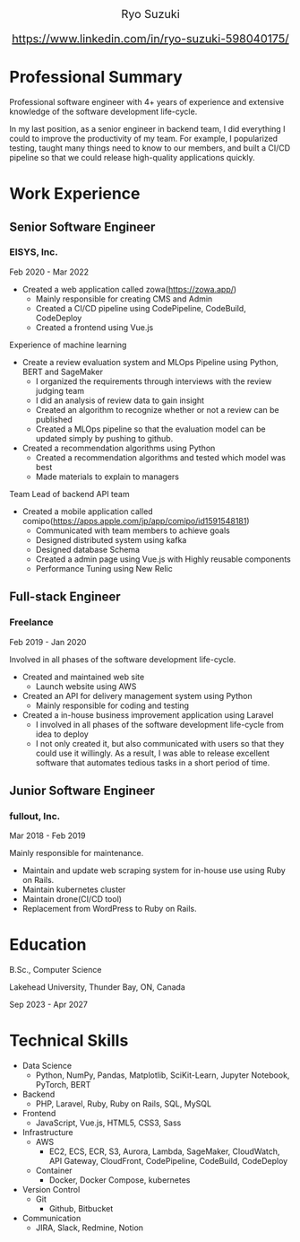 <div style="text-align:center; font-size:20px;">
Ryo Suzuki

https://www.linkedin.com/in/ryo-suzuki-598040175/
</div>

# Professional Summary
Professional software engineer with 4+ years of experience and extensive knowledge of the software development life-cycle.

In my last position, as a senior engineer in backend team, I did everything I could to improve the productivity of my team.
For example, I popularized testing, taught many things need to know to our members, and built a CI/CD pipeline so that we could release high-quality applications quickly.

# Work Experience
## Senior Software Engineer
### EISYS, Inc.
Feb 2020 - Mar 2022

- Created a web application called zowa(https://zowa.app/)
  - Mainly responsible for creating CMS and Admin
  - Created a CI/CD pipeline using CodePipeline, CodeBuild, CodeDeploy
  - Created a frontend using Vue.js

Experience of machine learning
- Create a review evaluation system and MLOps Pipeline using Python, BERT and SageMaker
  - I organized the requirements through interviews with the review judging team
  - I did an analysis of review data to gain insight
  - Created an algorithm to recognize whether or not a review can be published
  - Created a MLOps pipeline so that the evaluation model can be updated simply by pushing to github.
- Created a recommendation algorithms using Python
  - Created a recommendation algorithms and tested which model was best
  - Made materials to explain to managers

Team Lead of backend API team
- Created a mobile application called comipo(https://apps.apple.com/jp/app/comipo/id1591548181)
  - Communicated with team members to achieve goals
  - Designed distributed system using kafka
  - Designed database Schema
  - Created a admin page using Vue.js with Highly reusable components
  - Performance Tuning using New Relic

## Full-stack Engineer
### Freelance
Feb 2019 - Jan 2020

Involved in all phases of the software development life-cycle.
- Created and maintained web site
  - Launch website using AWS
- Created an API for delivery management system using Python
  - Mainly responsible for coding and testing
- Created a in-house business improvement application using Laravel
  - I involved in all phases of the software development life-cycle from idea to deploy
  - I not only created it, but also communicated with users so that they could use it willingly. As a result, I was able to release excellent software that automates tedious tasks in a short period of time.

## Junior Software Engineer
### fullout, Inc.
Mar 2018 - Feb 2019

Mainly responsible for maintenance.
- Maintain and update web scraping system for in-house use using Ruby on Rails.
- Maintain kubernetes cluster
- Maintain drone(CI/CD tool)
- Replacement from WordPress to Ruby on Rails.

# Education
B.Sc., Computer Science

Lakehead University, Thunder Bay, ON, Canada

Sep 2023 - Apr 2027

# Technical Skills
- Data Science
  - Python, NumPy, Pandas, Matplotlib, SciKit-Learn, Jupyter Notebook, PyTorch, BERT
- Backend
  - PHP, Laravel, Ruby, Ruby on Rails, SQL, MySQL
- Frontend
  - JavaScript, Vue.js, HTML5, CSS3, Sass
- Infrastructure
  - AWS
    - EC2, ECS, ECR, S3, Aurora, Lambda, SageMaker, CloudWatch, API Gateway, CloudFront, CodePipeline, CodeBuild, CodeDeploy
  - Container
    - Docker, Docker Compose, kubernetes
- Version Control
  - Git
    - Github, Bitbucket
- Communication
  - JIRA, Slack, Redmine, Notion

